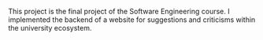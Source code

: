 This project is the final project of the Software Engineering course. I implemented the backend of a website for suggestions and criticisms within the university ecosystem.
